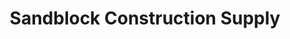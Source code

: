 ---
title: "Sandblock Construction Supply"
url: /manila/sandblock-construction-supply/
shop: trade
---